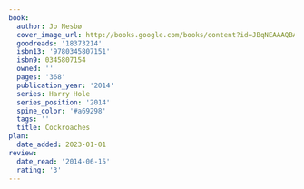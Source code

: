```yaml
---
book:
  author: Jo Nesbø
  cover_image_url: http://books.google.com/books/content?id=JBqNEAAAQBAJ&printsec=frontcover&img=1&zoom=1&source=gbs_api
  goodreads: '18373214'
  isbn13: '9780345807151'
  isbn9: 0345807154
  owned: ''
  pages: '368'
  publication_year: '2014'
  series: Harry Hole
  series_position: '2014'
  spine_color: '#a69298'
  tags: ''
  title: Cockroaches
plan:
  date_added: 2023-01-01
review:
  date_read: '2014-06-15'
  rating: '3'
---
```

